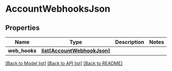 # AccountWebhooksJson

## Properties
Name | Type | Description | Notes
------------ | ------------- | ------------- | -------------
**web_hooks** | [**list[AccountWebhookJson]**](AccountWebhookJson.md) |  | 

[[Back to Model list]](../README.md#documentation-for-models) [[Back to API list]](../README.md#documentation-for-api-endpoints) [[Back to README]](../README.md)


